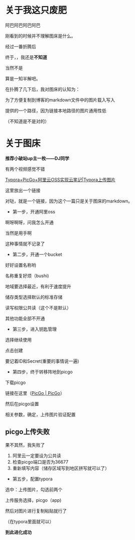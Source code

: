 # 关于我这只废肥

阿巴阿巴阿巴阿巴

刚看到的时候并不理解图床是什么。

经过一番折腾后

终于，，我还是**不知道**

当然不是

算是一知半解吧。

在扑腾了几下后，我对图床的认知为：

为了方便复制到博客的markdown文件中的图片载入写入

提供的一个路径，因为链接本地路径的图片通用性低

（不知道是不是对的）

# 关于图床

**推荐小破站up主一枚——DJ同学**

有两个视频感觉不错

[Typora+PicGo+阿里云OSS实现云笔记|Typora上传图片](https://b23.tv/ug3xaS)

这里放出一个链接

对哒，就是一个链接，因为这个一篇只是关于图床的markdown。

- 第一步，开通阿里oss

啊呀啊呀，问我怎么开通

当然是用手啊

这种事情就不记录了

- 第二步，开通一个bucket

好好设置名称哟

名称重复好烦（bushi)

地域要选择最近，有利于速度提升

储存类型选择默认的标准存储

读写权限公共读（这个不是默认）

其他功能全部不开通

- 第三步，进入钥匙管理

选择继续使用

点击创建

要记着ID和Secret(重要的事情说一遍)

- 第四步，终于转移阵地到picgo

下载picgo

链接在这里（[PicGo | PicGo](https://picgo.github.io/PicGo-Doc/zh/guide/#应用概述)）

然后在picgo设置

相关参数，确定，上传图片验证配置

## picgo上传失败

果不其然，我失败了

1. 阿里云一定要设为公共读
2. 检查picgo端口是否为36677
3. 重新填写内容（储存区域写到地区拼写就可以了）

- 第五步，配置typora

选中：上传图片，勾选前两个

上传服务选择，picgo（app)



然后对图片进行复制粘贴就行了

（在typora里面就可以）



**到此进化成功**



















